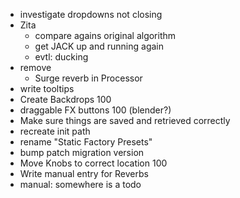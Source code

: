- investigate dropdowns not closing
- Zita
  - compare agains original algorithm
  - get JACK up and running again
  - evtl: ducking
- remove
  - Surge reverb in Processor
- write tooltips
- Create Backdrops 100
- draggable FX buttons 100 (blender?)
- Make sure things are saved and retrieved correctly
- recreate init path
- rename "Static Factory Presets"
- bump patch migration version
- Move Knobs to correct location 100
- Write manual entry for Reverbs 
- manual: somewhere is a todo